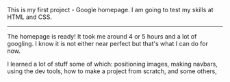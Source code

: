 This is my first project - Google homepage.
I am going to test my skills at HTML and CSS.

---

The homepage is ready!
It took me around 4 or 5 hours and a lot of googling.
I know it is not either near perfect but that's what I can do for now.

I learned a lot of stuff some of which:
positioning images,
making navbars,
using the dev tools,
how to make a project from scratch,
and some others,
